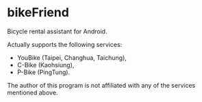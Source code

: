 bikeFriend
===========

Bicycle rental assistant for Android.

Actually supports the following services:
- YouBike (Taipei, Changhua, Taichung),
- C-Bike (Kaohsiung),
- P-Bike (PingTung).

The author of this program is not affiliated with any of the services mentioned above.

